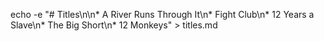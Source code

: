 echo -e "# Titles\n\n* A River Runs Through It\n* Fight Club\n* 12 Years a Slave\n* The Big Short\n* 12 Monkeys" > titles.md
